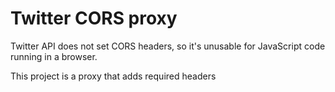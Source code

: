 # Twitter CORS proxy

Twitter API does not set CORS headers, so it's unusable for JavaScript code
running in a browser.

This project is a proxy that adds required headers 
